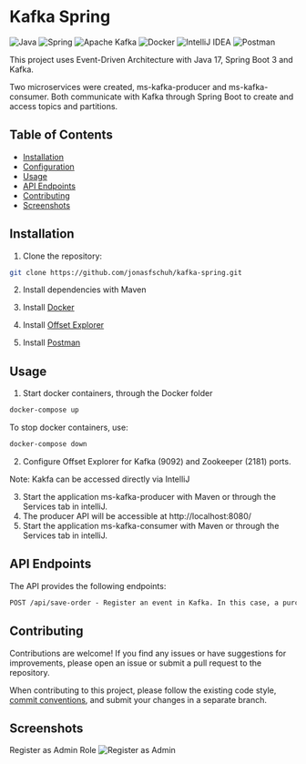 # Kafka Spring

![Java](https://img.shields.io/badge/java-%23ED8B00.svg?style=for-the-badge&logo=openjdk&logoColor=white)
![Spring](https://img.shields.io/badge/spring-%236DB33F.svg?style=for-the-badge&logo=spring&logoColor=white)
![Apache Kafka](https://img.shields.io/badge/Apache%20Kafka-000?style=for-the-badge&logo=apachekafka)
![Docker](https://img.shields.io/badge/docker-%230db7ed.svg?style=for-the-badge&logo=docker&logoColor=white)
![IntelliJ IDEA](https://img.shields.io/badge/IntelliJIDEA-000000.svg?style=for-the-badge&logo=intellij-idea&logoColor=white)
![Postman](https://img.shields.io/badge/Postman-FF6C37?style=for-the-badge&logo=postman&logoColor=white)

This project uses Event-Driven Architecture with Java 17, Spring Boot 3 and Kafka.

Two microservices were created, ms-kafka-producer and ms-kafka-consumer. 
Both communicate with Kafka through Spring Boot to create and access topics and partitions.

## Table of Contents

- [Installation](#installation)
- [Configuration](#configuration)
- [Usage](#usage)
- [API Endpoints](#api-endpoints)
- [Contributing](#contributing)
- [Screenshots](#screenshots)

## Installation

1. Clone the repository:

```bash
git clone https://github.com/jonasfschuh/kafka-spring.git
```

2. Install dependencies with Maven

3. Install [Docker](https://docs.docker.com/get-started/get-docker/)
4. Install [Offset Explorer](https://offsetexplorer.com/download.html)
5. Install [Postman](https://www.postman.com/downloads/)

## Usage

1. Start docker containers, through the Docker folder

```bash
docker-compose up
```

To stop docker containers, use:
```bash
docker-compose down
```
2. Configure Offset Explorer for Kafka (9092) and Zookeeper (2181) ports.

Note:
Kakfa can be accessed directly via IntelliJ

3. Start the application ms-kafka-producer with Maven or through the Services tab in intelliJ.
4. The producer API will be accessible at http://localhost:8080/
5. Start the application ms-kafka-consumer with Maven or through the Services tab in intelliJ.

## API Endpoints

The API provides the following endpoints:

```markdown
POST /api/save-order - Register an event in Kafka. In this case, a purchase order.
```

## Contributing

Contributions are welcome! If you find any issues or have suggestions for improvements, please open an issue or submit a pull request to the repository.

When contributing to this project, please follow the existing code style, [commit conventions](https://www.conventionalcommits.org/en/v1.0.0/), and submit your changes in a separate branch.

## Screenshots

Register as Admin Role
![Register as Admin](https://github.com/kenzor1979/auth-api/blob/main/img/registerAsAdmin.gif?raw=true&sanitize=true)

